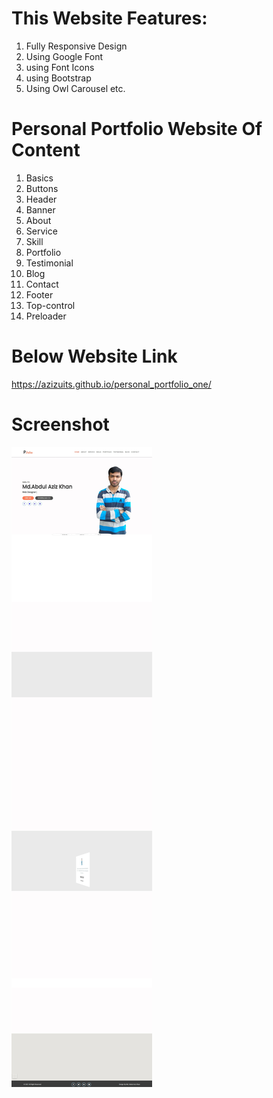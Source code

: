 # This Website Features:
1. Fully Responsive Design
2. Using Google Font
3. using Font Icons
4. using Bootstrap
5. Using Owl Carousel etc.

# Personal Portfolio Website Of Content
1. Basics
2. Buttons
3. Header
4. Banner
5. About
6. Service
7. Skill
8. Portfolio
9. Testimonial
10. Blog 
11. Contact
12. Footer
13. Top-control
14. Preloader

# Below Website Link
https://azizuits.github.io/personal_portfolio_one/
 
# Screenshot
<img src="screenshot.jpeg" alt="Personal Website">

